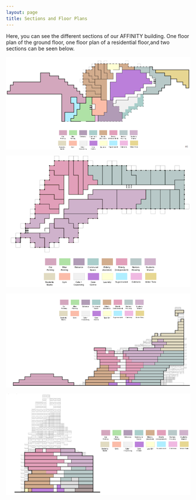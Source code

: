 ```yaml
---
layout: page
title: Sections and Floor Plans  
---
```

Here, you can see the different sections of our AFFINITY building. One floor plan of the ground floor, one floor plan of a residential floor,and two sections can be seen below. 

![Text_test](assets/img/floorplan_groundfloor.png)

![Text_test](assets/img/floorplan_residential.png)

![Text_test](assets/img/sectionA.png)

![Text_test](assets/img/SectionB.png)
